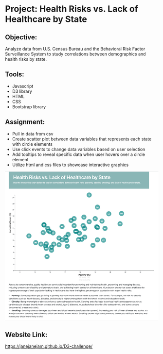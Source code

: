 # Project: Health Risks vs. Lack of Healthcare by State

## Objective:
Analyze data from U.S. Census Bureau and the Behavioral Risk Factor Surveillance System to study correlations between demographics and health risks by state. 

## Tools:
* Javascript
* D3 library
* HTML
* CSS
* Bootstrap library

## Assignment: 
* Pull in data from csv
* Create scatter plot between data variables that represents each state with circle elements
* Use click events to change data variables based on user selection
* Add tooltips to reveal specific data when user hovers over a circle element
* Utilize html and css files to showcase interactive graphics

![screenshot](screenshot.png)

## Website Link:
https://janejanejam.github.io/D3-challenge/


